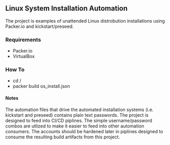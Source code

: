 ## Linux System Installation Automation

The project is examples of unattended Linux distrobution installations using Packer.io and kickstart/preseed.

### Requirements

* Packer.io
* VirtualBox

### How To

* cd <distro>/
* packer build os_install.json


#### Notes

The automation files that drive the automated installation systems (i.e. kickstart and preseed) contains plain text passwords.  The project is designed to feed into CI/CD piplines.  The simple username/password combos are utlized to make it easier to feed into other automation consumers. The accounts should be hardened later in piplines designed to consume the resulting build artifacts from this project.
